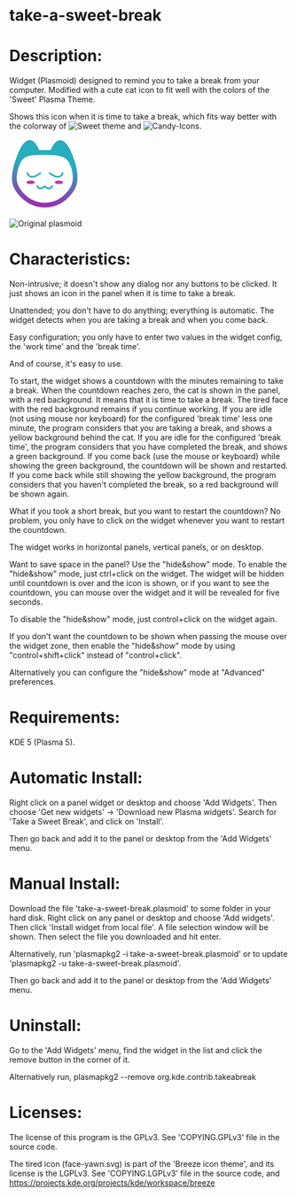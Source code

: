 # take-a-sweet-break

# Description:

Widget (Plasmoid) designed to remind you to take a break from your computer. Modified with a cute cat icon to fit well with the colors of the 'Sweet' Plasma Theme.

Shows this icon when it is time to take a break, which fits way better with the colorway of ![Sweet theme](https://github.com/EliverLara/Sweet-kde) and ![Candy-Icons](https://github.com/EliverLara/candy-icons).

![alt text](https://github.com/Nano-Ocelot/take-a-sweet-break/blob/master/face-yawn.svg?raw=true)

![Original plasmoid](https://www.pling.com/p/998905)


# Characteristics:

Non-intrusive; it doesn't show any dialog nor any buttons to be clicked. It just shows an icon in the panel when it is time to take a break.

Unattended; you don't have to do anything; everything is automatic. The widget detects when you are taking a break and when you come back.

Easy configuration; you only have to enter two values in the widget config, the 'work time' and the 'break time'.

And of course, it's easy to use.

To start, the widget shows a countdown with the minutes remaining to take a break.
When the countdown reaches zero, the cat is shown in the panel, with a red background. It means that it is time to take a break.
The tired face with the red background remains if you continue working.
If you are idle (not using mouse nor keyboard) for the configured 'break time' less one minute, the program considers that you are taking a break, and shows a yellow background behind the cat.
If you are idle for the configured 'break time', the program considers that you have completed the break, and shows a green background.
If you come back (use the mouse or keyboard) while showing the green background, the countdown will be shown and restarted.
If you come back while still showing the yellow background, the program considers that you haven't completed the break, so a red background will be shown again.

What if you took a short break, but you want to restart the countdown? No problem, you only have to click on the widget whenever you want to restart the countdown.

The widget works in horizontal panels, vertical panels, or on desktop.

Want to save space in the panel? Use the "hide&show" mode. To enable the "hide&show" mode, just ctrl+click on the widget. The widget will be hidden until countdown is over and the icon is shown, or if you want to see the countdown, you can mouse over the widget and it will be revealed for five seconds.

To disable the "hide&show" mode, just control+click on the widget again.

If you don't want the countdown to be shown when passing the mouse over the widget zone, then enable the "hide&show" mode by using "control+shift+click" instead of "control+click".

Alternatively you can configure the "hide&show" mode at "Advanced" preferences.


# Requirements:

KDE 5 (Plasma 5).


# Automatic Install:

Right click on a panel widget or desktop and choose 'Add Widgets'. Then choose 'Get new widgets' -> 'Download new Plasma widgets'.
Search for 'Take a Sweet Break', and click on 'Install'.

Then go back and add it to the panel or desktop from the 'Add Widgets' menu.


# Manual Install:

Download the file 'take-a-sweet-break.plasmoid' to some folder in your hard disk.
Right click on any panel or desktop and choose 'Add widgets'. Then click 'Install widget from local file'.
A file selection window will be shown. Then select the file you downloaded and hit enter.

Alternatively, run 'plasmapkg2 -i take-a-sweet-break.plasmoid' or to update 'plasmapkg2 -u take-a-sweet-break.plasmoid'.

Then go back and add it to the panel or desktop from the 'Add Widgets' menu.


# Uninstall:

Go to the 'Add Widgets' menu, find the widget in the list and click the remove button in the corner of it.


Alternatively run, plasmapkg2 --remove org.kde.contrib.takeabreak


# Licenses:

The license of this program is the GPLv3. See 'COPYING.GPLv3' file in the source code.

The tired icon (face-yawn.svg) is part of the 'Breeze icon theme', and its license is the LGPLv3. See 'COPYING.LGPLv3' file in the source code, and https://projects.kde.org/projects/kde/workspace/breeze
 
